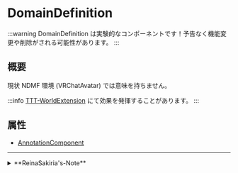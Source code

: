 # DomainDefinition

:::warning
DomainDefinition は実験的なコンポーネントです！予告なく機能変更や削除がされる可能性があります。
:::

## 概要

現状 NDMF 環境 (VRChatAvatar) では意味を持ちません。

:::info
[TTT-WorldExtension](https://github.com/ReinaS-64892/TTT-WorldExtension) にて効果を発揮することがあります。
:::

## 属性

- [AnnotationComponent](/docs/Reference/General/ComponentBasicBehavior.md#ownedcomponent-と-annotationcomponent)

---
<details>
  <summary>**ReinaSakiria's-Note**</summary>

元々 NDMF 環境でも意味を持たせ、 SubDomain という概念を追加し、コンポーネントの影響範囲を切り分けるような用途を考えていましたが、メンテナンスコストができることや必要性に見合わないと判断し削除されたため、 TexTransTool v0.9.0 の追加された時点では無意味なコンポーネントとなっています。
</details>
